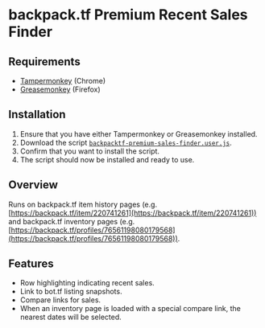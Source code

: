 # backpack.tf Premium Recent Sales Finder

## Requirements
* [Tampermonkey](https://chrome.google.com/webstore/detail/tampermonkey/dhdgffkkebhmkfjojejmpbldmpobfkfo?hl=en) (Chrome)
* [Greasemonkey](https://addons.mozilla.org/en-us/firefox/addon/greasemonkey/) (Firefox)

## Installation
1. Ensure that you have either Tampermonkey or Greasemonkey installed.
2. Download the script [`backpacktf-premium-sales-finder.user.js`](backpacktf-premium-sales-finder.user.js?raw=true).
3. Confirm that you want to install the script.
4. The script should now be installed and ready to use.

## Overview

Runs on backpack.tf item history pages (e.g. [https://backpack.tf/item/220741261](https://backpack.tf/item/220741261)) and backpack.tf inventory pages (e.g. [https://backpack.tf/profiles/76561198080179568](https://backpack.tf/profiles/76561198080179568)).

## Features
* Row highlighting indicating recent sales.
* Link to bot.tf listing snapshots.
* Compare links for sales.
* When an inventory page is loaded with a special compare link, the nearest dates will be selected.